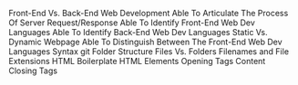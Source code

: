 Front-End Vs. Back-End Web Development
Able To Articulate The Process Of Server Request/Response
Able To Identify Front-End Web Dev Languages
Able To Identify Back-End Web Dev Languages
Static Vs. Dynamic Webpage
Able To Distinguish Between The Front-End Web Dev Languages Syntax
git
Folder Structure
Files Vs. Folders
Filenames and File Extensions
HTML Boilerplate
HTML Elements
Opening Tags
Content
Closing Tags
